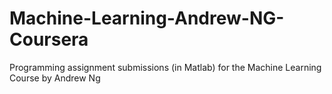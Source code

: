 # Machine-Learning-Andrew-NG-Coursera
Programming assignment submissions (in Matlab) for the Machine Learning Course by Andrew Ng
